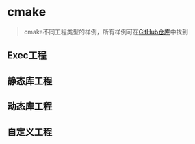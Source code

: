 # cmake

> cmake不同工程类型的样例，所有样例可在[GitHub仓库](https://github.com/LittleBee1024/learning_book/tree/main/docs/demos/cmake/code)中找到

## Exec工程
## 静态库工程
## 动态库工程
## 自定义工程

